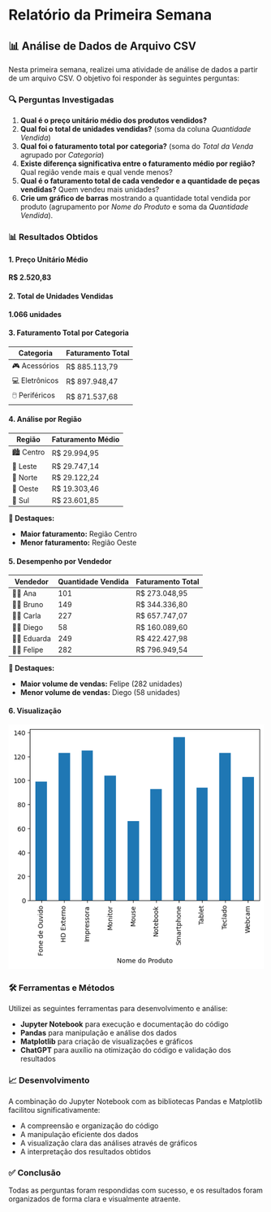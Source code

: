 # Relatório da Primeira Semana

## 📊 Análise de Dados de Arquivo CSV

Nesta primeira semana, realizei uma atividade de análise de dados a partir de um arquivo CSV. O objetivo foi responder às seguintes perguntas:

### 🔍 Perguntas Investigadas

1. **Qual é o preço unitário médio dos produtos vendidos?**
2. **Qual foi o total de unidades vendidas?** (soma da coluna *Quantidade Vendida*)
3. **Qual foi o faturamento total por categoria?** (soma do *Total da Venda* agrupado por *Categoria*)
4. **Existe diferença significativa entre o faturamento médio por região?** Qual região vende mais e qual vende menos?
5. **Qual é o faturamento total de cada vendedor e a quantidade de peças vendidas?** Quem vendeu mais unidades?
6. **Crie um gráfico de barras** mostrando a quantidade total vendida por produto (agrupamento por *Nome do Produto* e soma da *Quantidade Vendida*).

### 📊 Resultados Obtidos

#### **1. Preço Unitário Médio**
**R$ 2.520,83**

#### **2. Total de Unidades Vendidas**
**1.066 unidades**

#### **3. Faturamento Total por Categoria**
| Categoria | Faturamento Total |
|-----------|------------------|
| 🎮 Acessórios | R$ 885.113,79 |
| 💻 Eletrônicos | R$ 897.948,47 |
| 🖱️ Periféricos | R$ 871.537,68 |

#### **4. Análise por Região**
| Região | Faturamento Médio |
|--------|------------------|
| 🏙️ Centro | R$ 29.994,95 |
| 🌅 Leste | R$ 29.747,14 |
| 🌲 Norte | R$ 29.122,24 |
| 🌇 Oeste | R$ 19.303,46 |
| 🌴 Sul | R$ 23.601,85 |

**🎯 Destaques:**
- **Maior faturamento:** Região Centro
- **Menor faturamento:** Região Oeste

#### **5. Desempenho por Vendedor**
| Vendedor | Quantidade Vendida | Faturamento Total |
|----------|-------------------|------------------|
| 👩‍💼 Ana | 101 | R$ 273.048,95 |
| 👨‍💼 Bruno | 149 | R$ 344.336,80 |
| 👩‍💼 Carla | 227 | R$ 657.747,07 |
| 👨‍💼 Diego | 58 | R$ 160.089,60 |
| 👩‍💼 Eduarda | 249 | R$ 422.427,98 |
| 👨‍💼 Felipe | 282 | R$ 796.949,54 |

**🎯 Destaques:**
- **Maior volume de vendas:** Felipe (282 unidades)
- **Menor volume de vendas:** Diego (58 unidades)

#### **6. Visualização**
![alt text](output.png)

### 🛠️ Ferramentas e Métodos

Utilizei as seguintes ferramentas para desenvolvimento e análise:
- **Jupyter Notebook** para execução e documentação do código
- **Pandas** para manipulação e análise dos dados
- **Matplotlib** para criação de visualizações e gráficos
- **ChatGPT** para auxílio na otimização do código e validação dos resultados

### 📈 Desenvolvimento

A combinação do Jupyter Notebook com as bibliotecas Pandas e Matplotlib facilitou significativamente:
- A compreensão e organização do código
- A manipulação eficiente dos dados
- A visualização clara das análises através de gráficos
- A interpretação dos resultados obtidos

### ✅ Conclusão

Todas as perguntas foram respondidas com sucesso, e os resultados foram organizados de forma clara e visualmente atraente.
